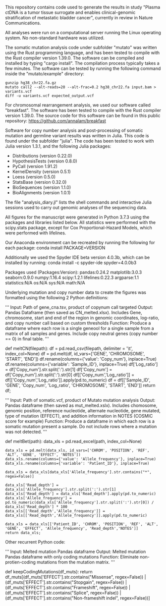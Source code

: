 This repository contains code used to generate the results in study "Plasma ctDNA is a tumor tissue surrogate and enables clinical-genomic stratification of metastatic bladder cancer", currently in review in Nature Communications.

All analyses were run on a computational server running the Linux operating system. No non-standard hardware was utilized.

The somatic mutation analysis code under subfolder "mutato" was written using the Rust programming language, and has been tested to compile with the Rust compiler version 1.39.0. The software can be compiled and installed by typing "cargo install". The compilation process typically takes a few minutes. The software can be tested by running the following command inside the "mutato/example" directory:

	gunzip hg38_chr22.fa.gz
    mutato call2 --alt-reads=20 --alt-frac=0.2 hg38_chr22.fa input.bam > variants.vcf
    diff -u variants.vcf expected_output.vcf

For chromosomal rearrangement analysis, we used our software called "breakfast". The software has been tested to compile with the Rust compiler version 1.39.0. The source code for this software can be found in this public repository:
https://github.com/annalam/breakfast

Software for copy number analysis and post-processing of somatic mutation and germline variant results was written in Julia. This code is found under the subfolder "julia". The code has been tested to work with Julia version 1.3.1, and the following Julia packages:
- Distributions (version 0.22.0)
- HypothesisTests (version 0.8.0)
- PyCall (version 1.91.2)
- KernelDensity (version 0.5.1)
- Loess (version 0.5.0)
- StatsBase (version 0.32.0)
- BioSequences (version 1.1.0)
- BioAlignments (version 1.0.1)

The file "analysis_diary.jl" lists the shell commands and interactive Julia sessions used to carry out genomic analyses of the sequencing data.

All figures for the manuscript were generated in Python 3.7.3 using the packages and libraries listed below. All statistics were performed with the scipy.stats package, except for 
Cox Proportional-Hazard Models, which were performed with lifelines.

Our Anaconda environment can be recreated by running the following for each package:
conda install PACKAGE=VERSION

Additionally we used the Spyder IDE beta version 4.0.3b, which can be installed by running:
conda install -c spyder-ide spyder=4.0.0b3

Packages used (Packages:Version):
pandas:0.24.2
matplotlib:3.0.3
seaborn:0.9.0
numpy:1.16.4
scipy:1.2.1
lifelines:0.22.3
argparse:1.1
statistics:N/A
os:N/A
sys:N/A
math:N/A


Underlying mutation and copy number data to create the figures was formatted using the following 2 Python definitions:

'''
Input: Path of gene_cna.tsv, product of copynum call targeted
Output: Pandas Dataframe (then saved as CN_melted.xlsx). Includes Gene, chromosome, start and end of the region in genomic coordinates, log-ratio,
and copy number call based on custom thresholds
Function: Produce a dataframe where each row is a single geneool for a single sample from a matrix of all samples and genes. Include copy neutral genes (copy number == 0)
in final table.
'''

def meltCN(filepath):
    df = pd.read_csv(filepath, delimiter = '\t', index_col=None)
    df = pd.melt(df, id_vars=['GENE', 'CHROMOSOME', 'START', 'END'])
    df.rename(columns={'value': 'Copy_num'}, inplace=True)
    df.rename(columns={'variable': 'Sample_ID'}, inplace=True)
    df['Log_ratio'] = df['Copy_num'].str.split(':').str[1]
    df['Copy_num'] = df['Copy_num'].str.split(':').str[0]
    df[['Copy_num','Log_ratio']] = df[['Copy_num','Log_ratio']].apply(pd.to_numeric)
    df = df[['Sample_ID', 'GENE', 'Copy_num', 'Log_ratio', 'CHROMOSOME', 'START', 'END']]
    return df;


'''
Input: Path of somatic.vcf, product of Mutato mutation analysis
Output: Pandas dataframe (then saved as mut_melted.xslx). Includes chomosome, genomic position, reference nucleotide, alternate nucleotide, gene mutated,
		type of mutation (EFFECT), and addition information in NOTES (COSMIC score for example)
Function: Produce a dataframe in which each row is a somatic mutation present a sample. Do not include rows where a mutation was not detected.
'''


def meltBet(path):
    data_xls = pd.read_excel(path, index_col=None)

	data_xls = pd.melt(data_xls, id_vars=['CHROM', 'POSITION', 'REF', 'ALT', 'GENE', 'EFFECT', 'NOTES'])
	data_xls.rename(columns={'value': 'Allele_frequency'}, inplace=True)
	data_xls.rename(columns={'variable': 'Patient_ID'}, inplace=True)

	data_xls = data_xls[data_xls['Allele_frequency'].str.contains("*", regex=False)]

	data_xls['Read_depth'] = data_xls['Allele_frequency'].str.split(':').str[1]
	data_xls['Read_depth'] = data_xls['Read_depth'].apply(pd.to_numeric)
	data_xls['Allele_frequency'] = pd.to_numeric(data_xls['Allele_frequency'].str.split(':').str[0]) / data_xls['Read_depth'] * 100
	data_xls[['Read_depth','Allele_frequency']] = data_xls[['Read_depth','Allele_frequency']].apply(pd.to_numeric)

	data_xls = data_xls[['Patient_ID', 'CHROM', 'POSITION', 'REF', 'ALT', 'GENE', 'EFFECT', 'Allele_frequency', 'Read_depth','NOTES']]
	return data_xls;


Other recurrent Python code:

'''
Input: Melted mutation Pandas dataframe
Output: Melted mutation Pandas dataframe with only coding mutations
Function: Eliminate non-protien-coding mutations from the mutation matrix. 
'''

def keepCodingMutations(df_muts):
    return df_muts[(df_muts['EFFECT'].str.contains("Missense", regex=False)) |
	(df_muts['EFFECT'].str.contains("Stopgain", regex=False)) |
	(df_muts['EFFECT'].str.contains("Frameshift", regex=False)) |
	(df_muts['EFFECT'].str.contains("Splice", regex=False)) |
	(df_muts['EFFECT'].str.contains("Non-frameshift indel", regex=False))]


